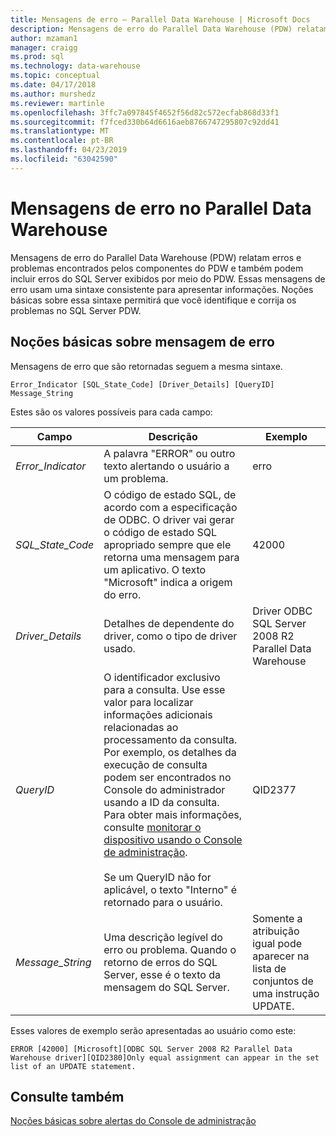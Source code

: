 ```yaml
---
title: Mensagens de erro – Parallel Data Warehouse | Microsoft Docs
description: Mensagens de erro do Parallel Data Warehouse (PDW) relatam erros e problemas encontrados pelos componentes do PDW e também podem incluir erros do SQL Server exibidos por meio do PDW. Essas mensagens de erro usam uma sintaxe consistente para apresentar informações. Noções básicas sobre essa sintaxe permitirá que você identifique e corrija os problemas.
author: mzaman1
manager: craigg
ms.prod: sql
ms.technology: data-warehouse
ms.topic: conceptual
ms.date: 04/17/2018
ms.author: murshedz
ms.reviewer: martinle
ms.openlocfilehash: 3ffc7a097845f4652f56d82c572ecfab868d33f1
ms.sourcegitcommit: f7fced330b64d6616aeb8766747295807c92dd41
ms.translationtype: MT
ms.contentlocale: pt-BR
ms.lasthandoff: 04/23/2019
ms.locfileid: "63042590"
---
```

# <a name="error-messages-in-parallel-data-warehouse"></a>Mensagens de erro no Parallel Data Warehouse

Mensagens de erro do Parallel Data Warehouse (PDW) relatam erros e problemas encontrados pelos componentes do PDW e também podem incluir erros do SQL Server exibidos por meio do PDW. Essas mensagens de erro usam uma sintaxe consistente para apresentar informações. Noções básicas sobre essa sintaxe permitirá que você identifique e corrija os problemas no SQL Server PDW.  
  
## <a name="Basics"></a>Noções básicas sobre mensagem de erro  
Mensagens de erro que são retornadas seguem a mesma sintaxe.  
  
`Error_Indicator [SQL_State_Code] [Driver_Details] [QueryID] Message_String`  
  
Estes são os valores possíveis para cada campo:  
  
|Campo|Descrição|Exemplo|  
|---------|---------------|-----------|  
|*Error_Indicator*|A palavra "ERROR" ou outro texto alertando o usuário a um problema.|erro|  
|*SQL_State_Code*|O código de estado SQL, de acordo com a especificação de ODBC. O driver vai gerar o código de estado SQL apropriado sempre que ele retorna uma mensagem para um aplicativo. O texto "Microsoft" indica a origem do erro.|42000|  
|*Driver_Details*|Detalhes de dependente do driver, como o tipo de driver usado.|Driver ODBC SQL Server 2008 R2 Parallel Data Warehouse|  
|*QueryID*|O identificador exclusivo para a consulta. Use esse valor para localizar informações adicionais relacionadas ao processamento da consulta. Por exemplo, os detalhes da execução de consulta podem ser encontrados no Console do administrador usando a ID da consulta. Para obter mais informações, consulte [monitorar o dispositivo usando o Console de administração](monitor-the-appliance-by-using-the-admin-console.md).<br /><br />Se um QueryID não for aplicável, o texto "Interno" é retornado para o usuário.|QID2377|  
|*Message_String*|Uma descrição legível do erro ou problema. Quando o retorno de erros do SQL Server, esse é o texto da mensagem do SQL Server.|Somente a atribuição igual pode aparecer na lista de conjuntos de uma instrução UPDATE.|  
  
Esses valores de exemplo serão apresentadas ao usuário como este:  
  
`ERROR [42000] [Microsoft][ODBC SQL Server 2008 R2 Parallel Data Warehouse driver][QID2380]Only equal assignment can appear in the set list of an UPDATE statement.`  
  
## <a name="see-also"></a>Consulte também  
<!-- MISSING LINKS 
[Common Metadata Query Examples &#40;SQL Server PDW&#41;](../sqlpdw/common-metadata-query-examples-sql-server-pdw.md)  
-->
[Noções básicas sobre alertas do Console de administração](understanding-admin-console-alerts.md)  
  
